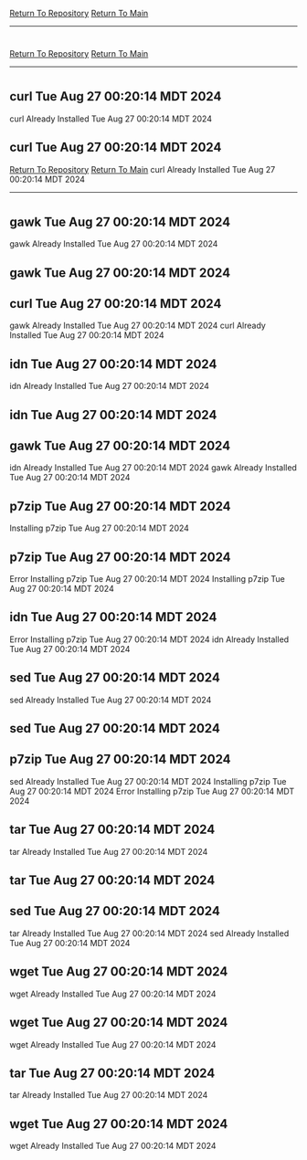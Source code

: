 [Return To Repository](https://github.com/DigitalWarrior/piholeparser/)
[Return To Main](https://github.com/DigitalWarrior/piholeparser/blob/master/RecentRunLogs/Mainlog.md)
____________________________________
# 
[Return To Repository](https://github.com/DigitalWarrior/piholeparser/)
[Return To Main](https://github.com/DigitalWarrior/piholeparser/blob/master/RecentRunLogs/Mainlog.md)
____________________________________
# 
## curl Tue Aug 27 00:20:14 MDT 2024
curl Already Installed Tue Aug 27 00:20:14 MDT 2024
## curl Tue Aug 27 00:20:14 MDT 2024
[Return To Repository](https://github.com/DigitalWarrior/piholeparser/)
[Return To Main](https://github.com/DigitalWarrior/piholeparser/blob/master/RecentRunLogs/Mainlog.md)
curl Already Installed Tue Aug 27 00:20:14 MDT 2024
____________________________________
# 
## gawk Tue Aug 27 00:20:14 MDT 2024
gawk Already Installed Tue Aug 27 00:20:14 MDT 2024
## gawk Tue Aug 27 00:20:14 MDT 2024
## curl Tue Aug 27 00:20:14 MDT 2024
gawk Already Installed Tue Aug 27 00:20:14 MDT 2024
curl Already Installed Tue Aug 27 00:20:14 MDT 2024
## idn Tue Aug 27 00:20:14 MDT 2024
idn Already Installed Tue Aug 27 00:20:14 MDT 2024
## idn Tue Aug 27 00:20:14 MDT 2024
## gawk Tue Aug 27 00:20:14 MDT 2024
idn Already Installed Tue Aug 27 00:20:14 MDT 2024
gawk Already Installed Tue Aug 27 00:20:14 MDT 2024
## p7zip Tue Aug 27 00:20:14 MDT 2024
Installing p7zip Tue Aug 27 00:20:14 MDT 2024
## p7zip Tue Aug 27 00:20:14 MDT 2024
Error Installing p7zip Tue Aug 27 00:20:14 MDT 2024
Installing p7zip Tue Aug 27 00:20:14 MDT 2024
## idn Tue Aug 27 00:20:14 MDT 2024
Error Installing p7zip Tue Aug 27 00:20:14 MDT 2024
idn Already Installed Tue Aug 27 00:20:14 MDT 2024
## sed Tue Aug 27 00:20:14 MDT 2024
sed Already Installed Tue Aug 27 00:20:14 MDT 2024
## sed Tue Aug 27 00:20:14 MDT 2024
## p7zip Tue Aug 27 00:20:14 MDT 2024
sed Already Installed Tue Aug 27 00:20:14 MDT 2024
Installing p7zip Tue Aug 27 00:20:14 MDT 2024
Error Installing p7zip Tue Aug 27 00:20:14 MDT 2024
## tar Tue Aug 27 00:20:14 MDT 2024
tar Already Installed Tue Aug 27 00:20:14 MDT 2024
## tar Tue Aug 27 00:20:14 MDT 2024
## sed Tue Aug 27 00:20:14 MDT 2024
tar Already Installed Tue Aug 27 00:20:14 MDT 2024
sed Already Installed Tue Aug 27 00:20:14 MDT 2024
## wget Tue Aug 27 00:20:14 MDT 2024
wget Already Installed Tue Aug 27 00:20:14 MDT 2024
## wget Tue Aug 27 00:20:14 MDT 2024
wget Already Installed Tue Aug 27 00:20:14 MDT 2024
## tar Tue Aug 27 00:20:14 MDT 2024
tar Already Installed Tue Aug 27 00:20:14 MDT 2024
## wget Tue Aug 27 00:20:14 MDT 2024
wget Already Installed Tue Aug 27 00:20:14 MDT 2024
